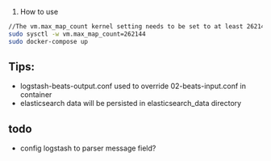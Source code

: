 1. How to use
```bash
//The vm.max_map_count kernel setting needs to be set to at least 262144 for production use
sudo sysctl -w vm.max_map_count=262144
sudo docker-compose up
```

## Tips:
- logstash-beats-output.conf used to override 02-beats-input.conf in container
- elasticsearch data will be persisted in elasticsearch_data directory 

## todo
- config logstash to parser message field?
